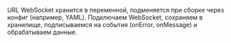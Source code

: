 URL WebSocket хранится в переменной, подменяется при сборке через конфиг (например, YAML). Подключаем WebSocket, сохраняем в хранилище, подписываемся на события (onError, onMessage) и обрабатываем данные.